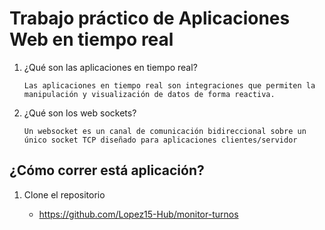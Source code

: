 # Trabajo práctico de Aplicaciones Web en tiempo real

1. ¿Qué son las aplicaciones en tiempo real?

   `Las aplicaciones en tiempo real son integraciones que permiten la manipulación y visualización de datos de forma reactiva.`
2. ¿Qué son los web sockets?

   `Un websocket es un canal de comunicación bidireccional sobre un único socket TCP diseñado para aplicaciones clientes/servidor`




## ¿Cómo correr está aplicación?

1. Clone el repositorio
   
   -  https://github.com/Lopez15-Hub/monitor-turnos